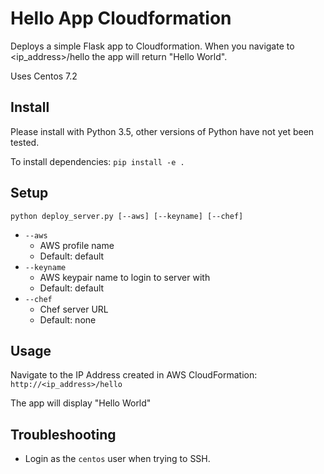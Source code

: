 # Hello App Cloudformation
Deploys a simple Flask app to Cloudformation. When you navigate to <ip_address>/hello
the app will return "Hello World".

Uses Centos 7.2

## Install
Please install with Python 3.5, other versions of Python have not yet been tested.

To install dependencies:
`pip install -e .`

## Setup

`python deploy_server.py [--aws] [--keyname] [--chef]`

- `--aws`
    - AWS profile name
    - Default: default
- `--keyname`
    - AWS keypair name to login to server with
    - Default: default
- `--chef`
    - Chef server URL
    - Default: none

## Usage
Navigate to the IP Address created in AWS CloudFormation:
`http://<ip_address>/hello`

The app will display "Hello World"

## Troubleshooting
- Login as the `centos` user when trying to SSH.